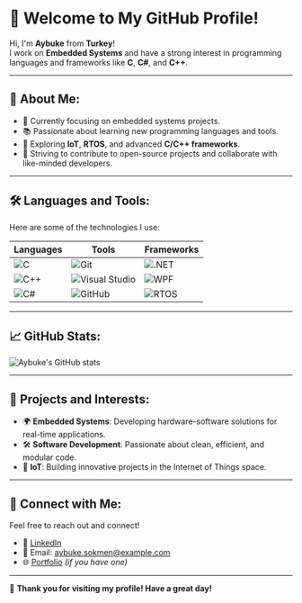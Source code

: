 # 👋 Welcome to My GitHub Profile!

Hi, I'm **Aybuke** from **Turkey**!  
I work on **Embedded Systems** and have a strong interest in programming languages and frameworks like **C**, **C#**, and **C++**.  

---

## 🚀 About Me:
- 🔭 Currently focusing on embedded systems projects.
- 📚 Passionate about learning new programming languages and tools.
- 🌱 Exploring **IoT**, **RTOS**, and advanced **C/C++ frameworks**.
- 🎯 Striving to contribute to open-source projects and collaborate with like-minded developers.

---

## 🛠️ Languages and Tools:
Here are some of the technologies I use:

| Languages     | Tools               | Frameworks         |
|---------------|---------------------|--------------------|
| ![C](https://img.shields.io/badge/C-00599C?style=flat&logo=c&logoColor=white) | ![Git](https://img.shields.io/badge/-Git-F05032?style=flat&logo=git&logoColor=white) | ![.NET](https://img.shields.io/badge/.NET-512BD4?style=flat&logo=dotnet&logoColor=white) |
| ![C++](https://img.shields.io/badge/C++-00599C?style=flat&logo=c%2B%2B&logoColor=white) | ![Visual Studio](https://img.shields.io/badge/Visual_Studio-5C2D91?style=flat&logo=visual-studio&logoColor=white) | ![WPF](https://img.shields.io/badge/WPF-512BD4?style=flat&logo=.net&logoColor=white) |
| ![C#](https://img.shields.io/badge/C%23-239120?style=flat&logo=c-sharp&logoColor=white) | ![GitHub](https://img.shields.io/badge/GitHub-100000?style=flat&logo=github&logoColor=white) | ![RTOS](https://img.shields.io/badge/RTOS-blue?style=flat) |

---

## 📈 GitHub Stats:
![Aybuke's GitHub stats](https://github-readme-stats.vercel.app/api?username=aybukesokmen&show_icons=true&theme=radical)

---

## 🌟 Projects and Interests:
- 🌍 **Embedded Systems**: Developing hardware-software solutions for real-time applications.
- 🛠 **Software Development**: Passionate about clean, efficient, and modular code.
- 🔌 **IoT**: Building innovative projects in the Internet of Things space.

---

## 🤝 Connect with Me:
Feel free to reach out and connect!  
- 💼 [LinkedIn](https://www.linkedin.com/in/aybukesokmen/)
- 📧 Email: aybuke.sokmen@example.com
- 🌐 [Portfolio](https://aybukesokmen.github.io) *(if you have one)*

---

🎉 **Thank you for visiting my profile! Have a great day!**
